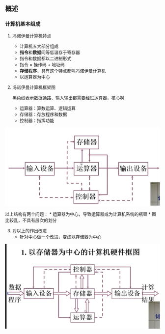
## 概述

### 计算机基本组成

1. 冯诺伊曼计算机特点
   * 计算机五大部分组成
   * **指令**和**数据**同等低温存于寄存器
   * 指令和数据都以二进制形式
   * 指令 = 操作码 + 地址码
   * **存储程序**，具有这个特点都叫冯诺伊曼计算机
   * 以运算器为中心
   
2. 冯诺伊曼计算机框架图

    黑色线表示数据通路、输入输出都需要经过运算器，核心啊

    * 运算器：算数运算、逻辑运算
    * 存储器：存放程序和数据
    * 控制器：指挥功能

![](https://github.com/PeacefulChen/coding_knowledge_dry/blob/main/image/%E5%86%AF%E8%AF%BA%E4%BC%8A%E6%9B%BC%E8%AE%A1%E7%AE%97%E6%9C%BA%E7%A1%AC%E4%BB%B6%E5%9B%BE.png)

  以上结构有两个问题：
    * 运算器为中心，导致运算器成为计算机系统的瓶颈
    * 图比较乱，不具有层次的划分

3. 对以上的作出改进
    * 针对中心做一个改进，变成以存储器为中心

![](https://github.com/PeacefulChen/coding_knowledge_dry/blob/main/image/%E8%AE%A1%E7%AE%97%E6%9C%BA%E7%BB%93%E6%9E%84%E6%94%B9%E8%BF%9B%E7%89%88V1.png)


 
 
      
